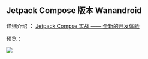 ## Jetpack Compose 版本 Wanandroid 

详细介绍 ： [Jetpack Compse 实战 —— 全新的开发体验](https://juejin.im/post/5dd1673b5188257f8a07c288)

预览：

![](https://user-gold-cdn.xitu.io/2019/11/17/16e79f0bbf88f340?imageslim)
